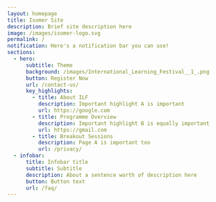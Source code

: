 ```yaml
---
layout: homepage
title: Isomer Site
description: Brief site description here
image: /images/isomer-logo.svg
permalink: /
notification: Here's a notification bar you can use!
sections:
  - hero:
      subtitle: Theme
      background: /images/International_Learning_Festival__1_.png
      button: Register Now
      url: /contact-us/
      key_highlights:
        - title: About ILF
          description: Important highlight A is important
          url: https://google.com
        - title: Programme Overview
          description: Important highlight B is equally important
          url: https://gmail.com
        - title: Breakout Sessions
          description: Page A is important too
          url: /privacy/
  - infobar:
      title: Infobar title
      subtitle: Subtitle
      description: About a sentence worth of description here
      button: Button text
      url: /faq/
---
```


